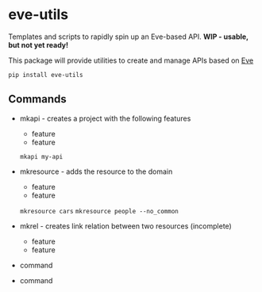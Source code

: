 # eve-utils
Templates and scripts to rapidly spin up an Eve-based API.
**WIP - usable, but not yet ready!**

This package will provide utilities to create and manage APIs based on [Eve](http://docs.python-eve.org/en/stable/)

`pip install eve-utils`

## Commands
* mkapi - creates a project with the following features
  * feature
  * feature
  
  `mkapi my-api`

* mkresource - adds the resource to the domain
  * feature
  * feature
  
  `mkresource cars`
  `mkresource people --no_common`

* mkrel - creates link relation between two resources (incomplete)
  * feature
  * feature
  
* command
* command
